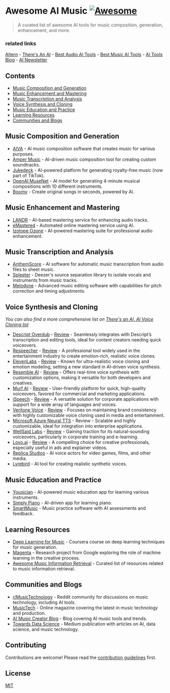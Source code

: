 # Awesome AI Music [![Awesome](https://awesome.re/badge-flat.svg)](https://awesome.re)

> A curated list of awesome AI tools for music composition, generation, enhancement, and more.


### related links

[Altern](https://altern.ai) - [There's An AI](https://theresanai.com) - [Best Audio AI Tools](https://theresanai.com/category/audio) - [Best Music AI Tools](https://theresanai.com/category/audio)  - [AI Tools Blog](https://blog.theresanai.com) - [AI Newsletter](https://newsletter.theresanai.com)


## Contents

- [Music Composition and Generation](#music-composition-and-generation)
- [Music Enhancement and Mastering](#music-enhancement-and-mastering)
- [Music Transcription and Analysis](#music-transcription-and-analysis)
- [Voice Synthesis and Cloning](#voice-synthesis-and-cloning)
- [Music Education and Practice](#music-education-and-practice)
- [Learning Resources](#learning-resources)
- [Communities and Blogs](#communities-and-blogs)

## Music Composition and Generation

- [AIVA](https://www.aiva.ai/) - AI music composition software that creates music for various purposes.
- [Amper Music](https://www.ampermusic.com/) - AI-driven music composition tool for creating custom soundtracks.
- [Jukedeck](https://www.jukedeck.com/) - AI-powered platform for generating royalty-free music (now part of TikTok).
- [OpenAI MuseNet](https://openai.com/research/musenet) - AI model for generating 4-minute musical compositions with 10 different instruments.
- [Boomy](https://boomy.com/) - Create original songs in seconds, powered by AI.

## Music Enhancement and Mastering

- [LANDR](https://www.landr.com/en) - AI-based mastering service for enhancing audio tracks.
- [eMastered](https://www.emastered.com/) - Automated online mastering service using AI.
- [Izotope Ozone](https://www.izotope.com/en/products/ozone.html) - AI-powered mastering suite for professional audio enhancement.

## Music Transcription and Analysis

- [AnthemScore](https://www.anthemscore.com/) - AI software for automatic music transcription from audio files to sheet music.
- [Spleeter](https://github.com/deezer/spleeter) - Deezer's source separation library to isolate vocals and instruments from music tracks.
- [Melodyne](https://www.celemony.com/en/melodyne) - Advanced music editing software with capabilities for pitch correction and timing adjustments.

## Voice Synthesis and Cloning

*You can also find a  more comprehensive list on [There's an AI, AI Voice Cloning list](https://theresanai.com/category/voice-cloning)*

- [Descript Overdub](https://www.descript.com/overdub) - [Review](https://theresanai.com/descript-overdub) - Seamlessly integrates with Descript’s transcription and editing tools, ideal for content creators needing quick voiceovers.
- [Respeecher](https://www.respeecher.com/) - [Review](https://theresanai.com/respeecher) -  A professional tool widely used in the entertainment industry to create emotion-rich, realistic voice clones.
- [ElevenLabs](https://elevenlabs.io/) - [Review](https://theresanai.com/elevenlabs) - Known for ultra-realistic voice cloning and emotion modeling, setting a new standard in AI-driven voice synthesis.
- [Resemble AI](https://www.resemble.ai/) - [Review](https://theresanai.com/resemble-ai) - Offers real-time voice synthesis with customization options, making it versatile for both developers and creatives.
- [Murf AI](https://murf.ai/) - [Review](https://theresanai.com/murf) - User-friendly platform for quick, high-quality voiceovers, favored for commercial and marketing applications.
- [iSpeech](https://www.ispeech.org/) - [Review](https://theresanai.com/ispeech) - A versatile solution for corporate applications with support for a wide array of languages and voices.
- [Veritone Voice](https://www.veritone.com/solutions/voice/) - [Review](https://theresanai.com/veritone-voice) - Focuses on maintaining brand consistency with highly customizable voice cloning used in media and entertainment.
- [Microsoft Azure Neural TTS](https://azure.microsoft.com/en-us/services/cognitive-services/text-to-speech/) - Review - Scalable and highly customizable, ideal for integration into enterprise applications.
- [WellSaid Labs](https://www.wellsaidlabs.com/) - [Review](https://theresanai.com/wellsaid-labs) - Gaining traction for its natural-sounding voiceovers, particularly in corporate training and e-learning.
- [Lovo.ai](https://www.lovo.ai/) - [Review](https://theresanai.com/lovo-ai) - A compelling choice for creative professionals, especially useful in ads and explainer videos.
- [Replica Studios](https://replicastudios.com/) - AI voice actors for video games, films, and other media.
- [Lyrebird](https://lyrebird.ai/) - AI tool for creating realistic synthetic voices.

## Music Education and Practice

- [Yousician](https://yousician.com/) - AI-powered music education app for learning various instruments.
- [Simply Piano](https://www.joytunes.com/apps) - AI-driven app for learning piano.
- [SmartMusic](https://www.smartmusic.com/) - Music practice software with AI assessments and feedback.

## Learning Resources

- [Deep Learning for Music](https://www.deeplearning.ai/programs/deep-learning-for-music-generation-and-composition/) - Coursera course on deep learning techniques for music generation.
- [Magenta](https://magenta.tensorflow.org/) - Research project from Google exploring the role of machine learning in the creative process.
- [Awesome Music Information Retrieval](https://github.com/ismir/awesome-music-information-retrieval) - Curated list of resources related to music information retrieval.

## Communities and Blogs

- [r/MusicTechnology](https://www.reddit.com/r/MusicTechnology/) - Reddit community for discussions on music technology, including AI tools.
- [MusicTech](https://musictech.com/) - Online magazine covering the latest in music technology and production.
- [AI Music Creator Blog](https://www.aimusiccreator.com/blog) - Blog covering AI music tools and trends.
- [Towards Data Science](https://towardsdatascience.com/) - Medium publication with articles on AI, data science, and music technology.

## Contributing

Contributions are welcome! Please read the [contribution guidelines](CONTRIBUTING.md) first.

## License

[MIT](LICENSE)
